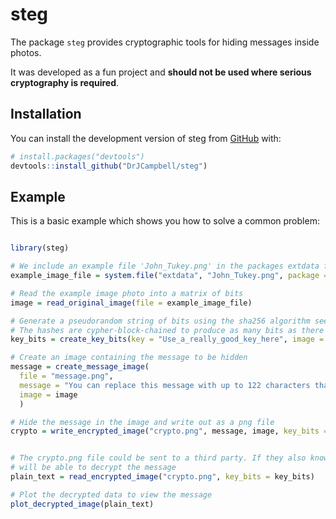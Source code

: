 
<!-- README.md is generated from README.Rmd. Please edit that file -->

# steg

<!-- badges: start -->
<!-- badges: end -->

The package `steg` provides cryptographic tools for hiding messages
inside photos.

It was developed as a fun project and **should not be used where serious
cryptography is required**.

## Installation

You can install the development version of steg from
[GitHub](https://github.com/) with:

``` r
# install.packages("devtools")
devtools::install_github("DrJCampbell/steg")
```

## Example

This is a basic example which shows you how to solve a common problem:

``` r

library(steg)

# We include an example file 'John_Tukey.png' in the packages extdata folder
example_image_file = system.file("extdata", "John_Tukey.png", package = "steg")

# Read the example image photo into a matrix of bits
image = read_original_image(file = example_image_file)

# Generate a pseudorandom string of bits using the sha256 algorithm seeded with the key
# The hashes are cypher-block-chained to produce as many bits as there are pixels in the image
key_bits = create_key_bits(key = "Use_a_really_good_key_here", image = image)

# Create an image containing the message to be hidden
message = create_message_image(
  file = "message.png",
  message = "You can replace this message with up to 122 characters that will be written in a png file",
  image = image
  )

# Hide the message in the image and write out as a png file
crypto = write_encrypted_image("crypto.png", message, image, key_bits = key_bits)


# The crypto.png file could be sent to a third party. If they also know the key, they
# will be able to decrypt the message
plain_text = read_encrypted_image("crypto.png", key_bits = key_bits)

# Plot the decrypted data to view the message
plot_decrypted_image(plain_text)
```
